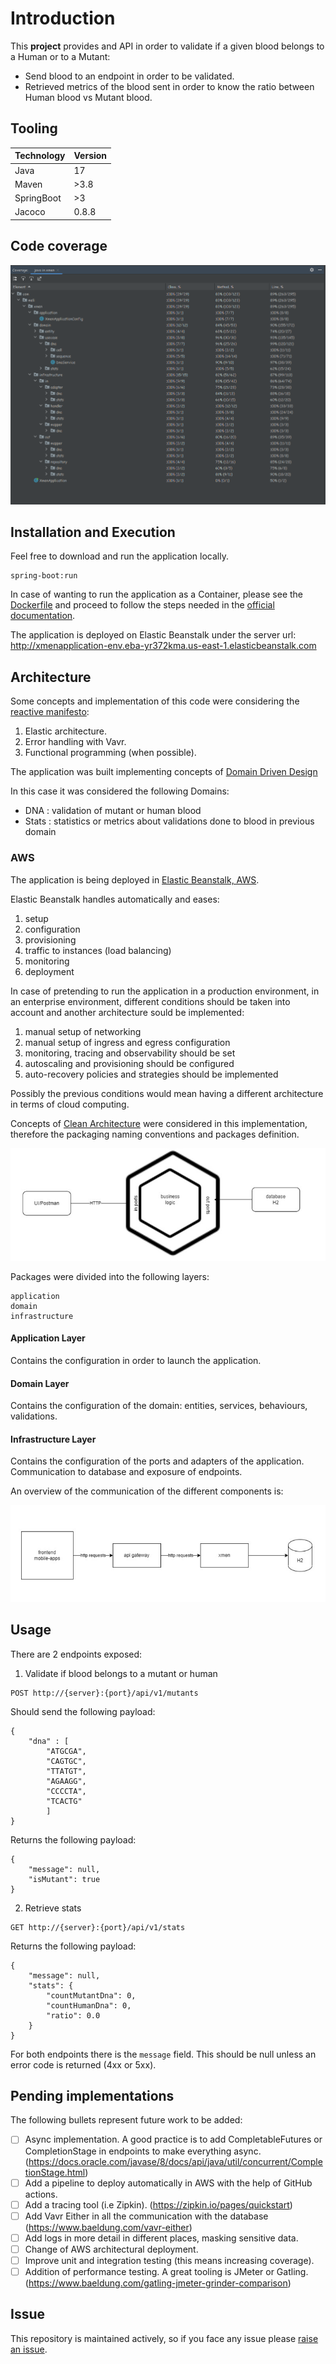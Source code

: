 # Introduction
This <b>project</b> provides and API in order to validate if a given blood belongs to a Human or to a Mutant:

- Send blood to an endpoint in order to be validated.
- Retrieved metrics of the blood sent in order to know the ratio between Human blood vs Mutant blood.

## Tooling
| Technology	 | 	Version |
|-------------|----------|
 | Java        | 	17      |
 | Maven		     | 	>3.8    |
 | SpringBoot	 | >3       |
 | Jacoco      | 0.8.8    |	


## Code coverage
![img_4.png](doc/img_4.png)

## Installation and Execution
Feel free to download and run the application locally.
```
spring-boot:run
```
In case of wanting to run the application as a Container, please see the [Dockerfile](./Dockerfile) and proceed to follow the steps needed in the [official documentation](https://docs.docker.com/language/nodejs/build-images/).

The application is deployed on Elastic Beanstalk under the server url: http://xmenapplication-env.eba-yr372kma.us-east-1.elasticbeanstalk.com

## Architecture

Some concepts and implementation of this code were considering the [reactive manifesto](https://www.reactivemanifesto.org/):
1. Elastic architecture.
2. Error handling with Vavr.
3. Functional programming (when possible).

The application was built implementing concepts of [Domain Driven Design](https://martinfowler.com/bliki/DomainDrivenDesign.html)

In this case it was considered the following Domains:
- DNA : validation of mutant or human blood
- Stats : statistics or metrics about validations done to blood in previous domain

### AWS
The application is being deployed in [Elastic Beanstalk, AWS](https://docs.aws.amazon.com/elastic-beanstalk/index.html).

Elastic Beanstalk handles automatically and eases:
1. setup
2. configuration
3. provisioning
4. traffic to instances (load balancing)
5. monitoring 
6. deployment

In case of pretending to run the application in a production environment, in an enterprise environment, different conditions should be taken into account and another architecture sould be implemented:
1. manual setup of networking
2. manual setup of ingress and egress configuration
3. monitoring, tracing and observability should be set
4. autoscaling and provisioning should be configured
5. auto-recovery policies and strategies should be implemented

Possibly the previous conditions would mean having a different architecture in terms of cloud computing.

Concepts of [Clean Architecture](https://blog.cleancoder.com/uncle-bob/2012/08/13/the-clean-architecture.html) were considered in this implementation, therefore the packaging naming conventions and packages definition.


![img_3.png](doc/img_3.png)

Packages were divided into the following layers:
```
application
domain
infrastructure
```
#### Application Layer
Contains the configuration in order to launch the application.
#### Domain Layer
Contains the configuration of the domain: entities, services, behaviours, validations.
#### Infrastructure Layer
Contains the configuration of the ports and adapters of the application. Communication to database and exposure of endpoints.

An overview of the communication of the different components is:

![img_2.png](doc/img_2.png)

## Usage
There are 2 endpoints exposed:

1. Validate if blood belongs to a mutant or human
```
POST http://{server}:{port}/api/v1/mutants 
```
Should send the following payload:
```
{
    "dna" : [
        "ATGCGA", 
        "CAGTGC", 
        "TTATGT", 
        "AGAAGG", 
        "CCCCTA", 
        "TCACTG"
        ]
}
```
Returns the following payload:
```
{
    "message": null,
    "isMutant": true
}
```

2. Retrieve stats
```
GET http://{server}:{port}/api/v1/stats
```
Returns the following payload:
```
{
    "message": null,
    "stats": {
        "countMutantDna": 0,
        "countHumanDna": 0,
        "ratio": 0.0
    }
}
```
For both endpoints there is the `message` field. This should be null unless an error code is returned (4xx or 5xx).


## Pending implementations
The following bullets represent future work to be added:

- [ ] Async implementation. A good practice is to add CompletableFutures or CompletionStage in endpoints to make everything async. (https://docs.oracle.com/javase/8/docs/api/java/util/concurrent/CompletionStage.html)
- [ ] Add a pipeline to deploy automatically in AWS with the help of GitHub actions.
- [ ] Add a tracing tool (i.e Zipkin). (https://zipkin.io/pages/quickstart)
- [ ] Add Vavr Either in all the communication with the database (https://www.baeldung.com/vavr-either)
- [ ] Add logs in more detail in different places, masking sensitive data.
- [ ] Change of AWS architectural deployment.
- [ ] Improve unit and integration testing (this means increasing coverage).
- [ ] Addition of performance testing. A great tooling is JMeter or Gatling. (https://www.baeldung.com/gatling-jmeter-grinder-comparison)

## Issue
This repository is maintained actively, so if you face any issue please <a href="https://github.com/bazzo03/xmen/issues/new">raise an issue</a>.